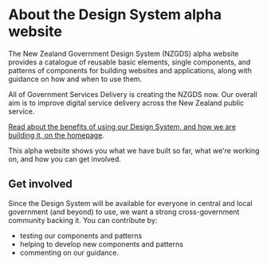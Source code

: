# About the Design System alpha website

<P styleSize="large">
    The New Zealand Government Design System (NZGDS) alpha website provides
    a catalogue of reusable basic elements, single components, and patterns of
    components for building websites and applications, along with guidance on
    how and when to use them. 
</P>

All of Government Services Delivery is creating the NZGDS now. Our overall aim is to improve digital
service delivery across the New Zealand public service.

[Read about the benefits of using our Design System, and how we are building it, on the homepage](https://design-system-alpha.digital.govt.nz/).

This alpha website shows you what we have built so far, what we're working on,
and how you can get involved.

## Get involved

Since the Design System will be available for everyone in central and local
government (and beyond) to use, we want a strong cross-government community
backing it. You can contribute by:

- testing our components and patterns
- helping to develop new components and patterns
- commenting on our guidance.
